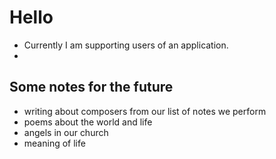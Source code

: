 # Hello
- Currently I am supporting users of an application.
- 

<!---
lykmmac/lykmmac is a ✨ special ✨ repository because its `README.md` (this file) appears on your GitHub profile.
You can click the Preview link to take a look at your changes.
--->

## Some notes for the future

- writing about composers from our list of notes we perform
- poems about the world and life
- angels in our church
- meaning of life
